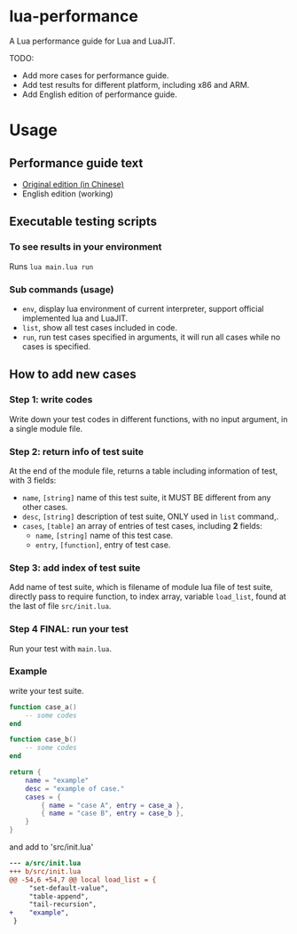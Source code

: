 lua-performance
===============

A Lua performance guide for Lua and LuaJIT.

TODO:
  * Add more cases for performance guide.
  * Add test results for different platform, including x86 and ARM.
  * Add English edition of performance guide.


Usage
=====

Performance guide text
----------------------
  - [Original edition (in Chinese)](https://github.com/flily/lua-performance/blob/master/Guide.zh.md)
  - English edition (working)


Executable testing scripts
--------------------------

### To see results in your environment
Runs `lua main.lua run`

### Sub commands (usage)
  - `env`, display lua environment of current interpreter, support official implemented lua and LuaJIT.
  - `list`, show all test cases included in code.
  - `run`, run test cases specified in arguments, it will run all cases while no cases is specified.


How to add new cases
--------------------

### **Step 1**: write codes
Write down your test codes in different functions, with no input argument, in a single module file.

### **Step 2**: return info of test suite
At the end of the module file, returns a table including information of test, with 3 fields:
  - `name`, `[string]` name of this test suite, it MUST BE different from any other cases.
  - `desc`, `[string]` description of test suite, ONLY used in `list` command,.
  - `cases`, `[table]` an array of entries of test cases, including **2** fields:
    - `name`, `[string]` name of this test case.
    - `entry`, `[function]`, entry of test case.

### **Step 3**: add index of test suite
Add name of test suite, which is filename of module lua file of test suite, directly pass to require function,
 to index array, variable `load_list`, found at the last of file `src/init.lua`.

### **Step 4 FINAL**: run your test
Run your test with `main.lua`.

### Example
write your test suite.
```lua
function case_a()
    -- some codes
end

function case_b()
    -- some codes
end

return {
    name = "example"
    desc = "example of case."
    cases = {
        { name = "case A", entry = case_a },
        { name = "case B", entry = case_b },
    }
}
```

and add to 'src/init.lua'
```diff
--- a/src/init.lua
+++ b/src/init.lua
@@ -54,6 +54,7 @@ local load_list = {
     "set-default-value",
     "table-append",
     "tail-recursion",
+    "example",
 }
```
